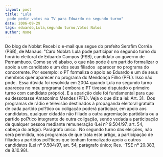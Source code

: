 ```yaml
---
layout: post
title: "Lula
 pode pedir votos na TV para Eduardo no segundo turno"
date: 2006-09-29
tags: eduardo,Lula,segundo turno,Votos Nulos
author: None
---
```


Do blog de Noblat
Recebi o e-mail que segue do prefeito Serafim Corrêa (PSB), de Manaus:
\"Caro Noblat: Lula pode participar no segundo turno do horário eleitoral de Eduardo Campos (PSB), candidato ao governo de Pernambuco. Como se vê abaixo, o que não pode é um partido formalizar o apoio a um candidato e um dos seus filiados&nbsp; aparecer no programa do concorrente. 
Por exemplo: o PT formaliza o apoio ao Eduardo e um de seus membros quer aparecer no programa do Mendonça Filho (PFL). Isso não pode.&nbsp;
Essa dúvida foi resolvida em 2004 quando&nbsp;Lula no segundo turno apareceu no meu programa ( embora o PT tivesse disputado o primeiro turno com candidato próprio). E a aparição dele&nbsp;foi fundamental para que eu dessotasse Amazonino Mendes (PFL).
Veja o que diz a lei:
Art. 31.&nbsp; Dos programas de rádio e televisão destinados à propaganda eleitoral gratuita de cada partido pol?tico ou coligação poderá participar, em apoio aos candidatos, qualquer cidadão não filiado a outra agremiação partidária ou a partido pol?tico integrante de outra coligação, sendo vedada a participação de qualquer pessoa mediante remuneração (Lei nº 9.504/97, art. 54, cabeça do artigo).
Parágrafo único.&nbsp; No segundo turno das eleições, não será permitida, nos programas de que trata este artigo, a participação de filiados a partidos pol?ticos que tenham formalizado apoio a outros candidatos (Lei nº 9.504/97, art. 54, parágrafo único; Res. -TSE nº 20.383, de 8.10.98). 